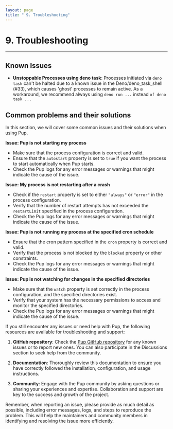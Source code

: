 ```yaml
---
layout: page
title: " 9. Troubleshooting"
---
```


# 9. Troubleshooting

---

## Known Issues

- **Unstoppable Processes using deno task**: Processes initiated via `deno task` can't be halted due to a known issue in the Deno/deno_task_shell (#33), which causes 'ghost' processes to remain
  active. As a workaround, we recommend always using `deno run ...` instead `of deno task ...`

## Common problems and their solutions

In this section, we will cover some common issues and their solutions when using Pup.

**Issue: Pup is not starting my process**

- Make sure that the process configuration is correct and valid.
- Ensure that the `autostart` property is set to `true` if you want the process to start automatically when Pup starts.
- Check the Pup logs for any error messages or warnings that might indicate the cause of the issue.

**Issue: My process is not restarting after a crash**

- Check if the `restart` property is set to either `"always"` or `"error"` in the process configuration.
- Verify that the number of restart attempts has not exceeded the `restartLimit` specified in the process configuration.
- Check the Pup logs for any error messages or warnings that might indicate the cause of the issue.

**Issue: Pup is not running my process at the specified cron schedule**

- Ensure that the cron pattern specified in the `cron` property is correct and valid.
- Verify that the process is not blocked by the `blocked` property or other constraints.
- Check the Pup logs for any error messages or warnings that might indicate the cause of the issue.

**Issue: Pup is not watching for changes in the specified directories**

- Make sure that the `watch` property is set correctly in the process configuration, and the specified directories exist.
- Verify that your system has the necessary permissions to access and monitor the specified directories.
- Check the Pup logs for any error messages or warnings that might indicate the cause of the issue.

If you still encounter any issues or need help with Pup, the following resources are available for troubleshooting and support:

1. **GitHub repository**: Check the [Pup GitHub repository](https://github.com/hexagon/pup) for any known issues or to report new ones. You can also participate in the Discussions section to seek help
   from the community.

2. **Documentation**: Thoroughly review this documentation to ensure you have correctly followed the installation, configuration, and usage instructions.

3. **Community**: Engage with the Pup community by asking questions or sharing your experiences and expertise. Collaboration and support are key to the success and growth of the project.

Remember, when reporting an issue, please provide as much detail as possible, including error messages, logs, and steps to reproduce the problem. This will help the maintainers and community members
in identifying and resolving the issue more efficiently.
